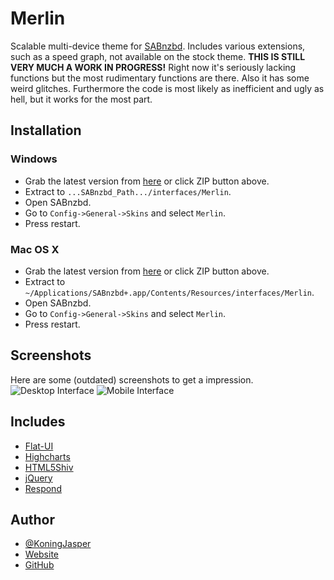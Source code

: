 Merlin
======

Scalable multi-device theme for [SABnzbd](http://sabnzbd.org/). Includes various extensions, such as a speed graph, not available on the stock theme.
**THIS IS STILL VERY MUCH A WORK IN PROGRESS!** Right now it's seriously lacking functions but the most rudimentary functions are there. Also it has some weird glitches. Furthermore the code is most likely as inefficient and ugly as hell, but it works for the most part.

Installation
------------
### Windows ###
* Grab the latest version from [here](https://github.com/sloth-o-naut/merlin/archive/master.zip) or click ZIP button above.
* Extract to `...SABnzbd_Path.../interfaces/Merlin`.
* Open SABnzbd.
* Go to `Config->General->Skins` and select `Merlin`.
* Press restart.

### Mac OS X ###
* Grab the latest version from [here](https://github.com/sloth-o-naut/merlin/archive/master.zip) or click ZIP button above.
* Extract to `~/Applications/SABnzbd+.app/Contents/Resources/interfaces/Merlin`.
* Open SABnzbd.
* Go to `Config->General->Skins` and select `Merlin`.
* Press restart.

Screenshots
-----------
Here are some (outdated) screenshots to get a impression.
![Desktop Interface](http://d.pr/i/vCvJ+)
![Mobile Interface](http://d.pr/i/bqQp+)

Includes
--------
* [Flat-UI](http://designmodo.github.io/Flat-UI/)
* [Highcharts](http://www.highcharts.com/)
* [HTML5Shiv](https://github.com/aFarkas/html5shiv)
* [jQuery](https://jquery.com/)
* [Respond](https://github.com/scottjehl/Respond)

Author
------
+ [@KoningJasper](https://twitter.com/koningjasper)
+ [Website](http://sloth-o-naut.com)
+ [GitHub](https://github.com/sloth-o-naut/)